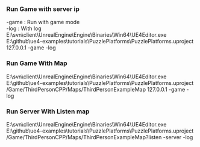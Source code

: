 ### Run Game with server ip
-game : Run with game mode  
-log  : With log
E:\svn\client\UnrealEngine\Engine\Binaries\Win64\UE4Editor.exe E:\github\ue4-examples\tutorials\PuzzlePlatforms\PuzzlePlatforms.uproject 127.0.0.1 -game -log

### Run Game With Map
E:\svn\client\UnrealEngine\Engine\Binaries\Win64\UE4Editor.exe E:\github\ue4-examples\tutorials\PuzzlePlatforms\PuzzlePlatforms.uproject /Game/ThirdPersonCPP/Maps/ThirdPersonExampleMap 127.0.0.1 -game -log

### Run Server With Listen map
E:\svn\client\UnrealEngine\Engine\Binaries\Win64\UE4Editor.exe E:\github\ue4-examples\tutorials\PuzzlePlatforms\PuzzlePlatforms.uproject /Game/ThirdPersonCPP/Maps/ThirdPersonExampleMap?listen -server -log